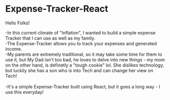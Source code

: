 # Expense-Tracker-React
Hello Folks! 

-In this current climate of "Inflation", I wanted to build a simple expense Tracker that I can use as well as my family. 
<br> 
-The Expense-Tracker allows you to track your expenses and generated income.
<br> 
-My parents are extremely traditional, so it may take some time for them to use it, but My Dad isn't too bad, he
     loves  to delve into new things - my mom on the other hand, is definetly a "tough cookie" lol. She dislikes technology, but luckily she has a son who is into Tech and can change her view on Tech!  
<br> 
-It's a simple Expense-Tracker built using React, but it goes a long way - I use this everyday! 
<br>